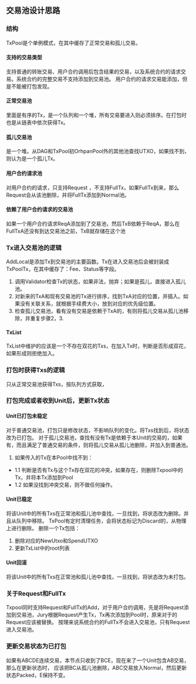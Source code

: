 ## 交易池设计思路
### 结构
TxPool是个单例模式，在其中缓存了正常交易和孤儿交易。
#### 支持的交易类型
支持普通的转账交易、用户合约调用后包含结果的交易，以及系统合约的请求交易。系统合约的完整交易不支持添加到交易池。
用户合约的请求交易能添加，但是不能被打包发现。
#### 正常交易池
里面是有序的Tx，是一个队列和一个堆，所有交易要进入则必须排序。在打包时也是从链表中依次获得Tx。
#### 孤儿交易池
是一个堆。从DAG和TxPool初OrhpanPool外的其他池查找UTXO，如果找不到，则认为是一个孤儿Tx。
#### 用户合约请求池
对用户合约的请求，只支持Request ，不支持FullTx，如果FullTx到来，那么Request会从该池删除，并将FullTx添加到Normal池。
#### 依赖了用户合约请求的交易池
如果一个用户合约请求ReqA添加到了交易池，然后TxB依赖于ReqA，那么在FullTxA还没有到达交易池之前，TxB就存储在这个池
### Tx进入交易池的逻辑
AddLocal是添加Tx到交易池的主要函数。Tx在进入交易池后会被封装成TxPoolTx，在其中缓存了：Fee、Status等字段。
1. 调用Validator检查Tx的状态，如果非法，抛弃；如果是孤儿，直接进入孤儿池。
2. 对新来的TxA和现有交易池的Tx进行排序，找到TxA对应的位置，并插入。如果没有关联关系，就根据手续费大小，放到对应的优先级位置。
3. 检查孤儿交易池，看有没有交易是依赖于TxA的，有则将孤儿交易从孤儿池移除，并重复步骤2，3.

#### TxList
TxList中维护的应该是一个不存在双花的Txs，在加入Tx时，判断是否形成双花，如果形成则拒绝加入。
### 打包时获得Txs的逻辑
只从正常交易池获得Txs，按队列方式获取，
### 打包完成或者收到Unit后，更新Tx状态
#### Unit已打包未稳定
对于普通交易池，打包只是修改状态，不影响队列的变化。将Txs找到后，将状态改为已打包。
对于孤儿交易池，查找有没有Tx是依赖于本Unit的交易的，如果有，而且满足了普通交易的条件，则将孤儿交易从孤儿池删除，并加入到普通池。
1. 如果传入的Tx在本Pool中找不到：
* 1.1 判断是否有Tx与这个Tx存在双花的冲突，如果存在，则删除Txpool中的Tx，并将本Tx添加到Pool
* 1.2 如果没找到冲突交易，则不做任何操作。
#### Unit已稳定
将该Unit中的所有Txs在正常池和孤儿池中查找，一旦找到，将状态改为删除。并且从队列中移除。
TxPool有定时清理任务，会将状态标记为Discard的，从物理上进行删除。
删除一个Tx包括：
1. 删除对应的NewUtxo和SpendUTXO
2. 更新TxList中的root列表
#### Unit回滚
将该Unit中的所有Txs在正常池和孤儿池中查找，一旦找到，将状态改为未打包。

### 关于Request和FullTx
Txpool同时支持Request和FullTx的Add，对于用户合约调用，先是将Request添加到交易池，Jury根据Request产生Tx，Tx再次添加到Pool时，原来对于的Request应该被替换。
按理来说系统合约的FullTx不会进入交易池，只有Request进入交易池。

### 更新交易状态为已打包
如果有ABCDE连续交易，本节点只收到了BCE，现在来了一个Unit包含AB交易，那么在更新状态时，
应该把BC从孤儿池删除，ABC交易放入Normal，然后更新状态Packed，E保持不变。